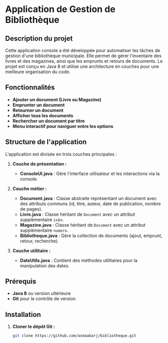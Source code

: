 # Application de Gestion de Bibliothèque

## Description du projet

Cette application console a été développée pour automatiser les tâches de gestion d'une bibliothèque municipale. Elle permet de gérer l'inventaire des livres et des magazines, ainsi que les emprunts et retours de documents. Le projet est conçu en Java 8 et utilise une architecture en couches pour une meilleure organisation du code.

## Fonctionnalités

- **Ajouter un document (Livre ou Magazine)**
- **Emprunter un document**
- **Retourner un document**
- **Afficher tous les documents**
- **Rechercher un document par titre**
- **Menu interactif pour naviguer entre les options**

## Structure de l'application

L'application est divisée en trois couches principales :

1. **Couche de présentation :**
   - **ConsoleUI.java** : Gère l'interface utilisateur et les interactions via la console.

2. **Couche métier :**
   - **Document.java** : Classe abstraite représentant un document avec des attributs communs (id, titre, auteur, date de publication, nombre de pages).
   - **Livre.java** : Classe héritant de `Document` avec un attribut supplémentaire `isbn`.
   - **Magazine.java** : Classe héritant de `Document` avec un attribut supplémentaire `numero`.
   - **Bibliotheque.java** : Gère la collection de documents (ajout, emprunt, retour, recherche).

3. **Couche utilitaire :**
   - **DateUtils.java** : Contient des méthodes utilitaires pour la manipulation des dates.

## Prérequis

- **Java 8** ou version ultérieure
- **Git** pour le contrôle de version

## Installation

1. **Cloner le dépôt Git :**
   ```bash
   git clone https://github.com/asmaabarj/bibliotheque.git


